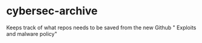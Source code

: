 # cybersec-archive
Keeps track of what repos needs to be saved from the new Github " Exploits and malware policy"
